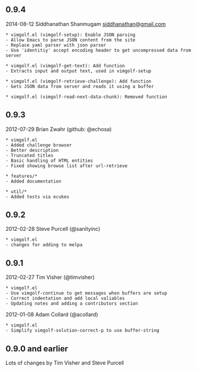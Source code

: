 ## 0.9.4

2014-08-12 Siddhanathan Shanmugam <siddhanathan@gmail.com>

	* vimgolf.el (vimgolf-setup): Enable JSON parsing
	- Allow Emacs to parse JSON content from the site
	- Replace yaml parser with json parser
	- Use 'identitiy' accept encoding header to get uncompressed data from server

	* vimgolf.el (vimgolf-get-text): Add function
	- Extracts input and output text, used in vimgolf-setup

	* vimgolf.el (vimgolf-retrieve-challenge): Add function
	- Gets JSON data from server and reads it using a buffer

	* vimgolf.el (vimgolf-read-next-data-chunk): Removed function

## 0.9.3

2012-07-29 Brian Zwahr (github: @echosa)

	* vimgolf.el
	- Added challenge browser
	- Better description
	- Truncated titles
	- Basic handling of HTML entities
	- Fixed showing browse list after url-retrieve

	* features/*
	- Added documentation

	* util/*
	- Added tests via ecukes

## 0.9.2

2012-02-28 Steve Purcell (@sanityinc)

	* vimgolf.el
	- changes for adding to melpa

## 0.9.1

2012-02-27 Tim Visher (@timvisher)

	* vimgolf.el
	- Use vimgolf-continue to get messages when buffers are setup
	- Correct indentation and add local valiables
	- Updating notes and adding a contributors section

2012-01-08 Adam Collard (@acollard)

	* vimgolf.el
	- Simplify vimgolf-solution-correct-p to use buffer-string

## 0.9.0 and earlier

Lots of changes by Tim Visher and Steve Purcell
